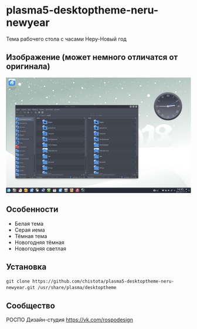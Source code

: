 plasma5-desktoptheme-neru-newyear
=================================

Тема рабочего стола с часами Неру-Новый год

## Изображение (может немного отличатся от оригинала)

![Screenshot](screenshot.png)

## Особенности

* Белая тема
* Серая иема
* Тёмная тема
* Новогодняя тёмная
* Новогодняя светлая

## Установка

`git clone https://github.com/chistota/plasma5-desktoptheme-neru-newyear.git /usr/share/plasma/desktoptheme
`

## Сообщество
РОСПО Дизайн-студия
https://vk.com/rospodesign
